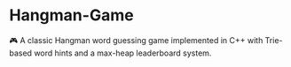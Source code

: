 # Hangman-Game
🎮 A classic Hangman word guessing game implemented in C++ with Trie-based word hints and a max-heap leaderboard system.
